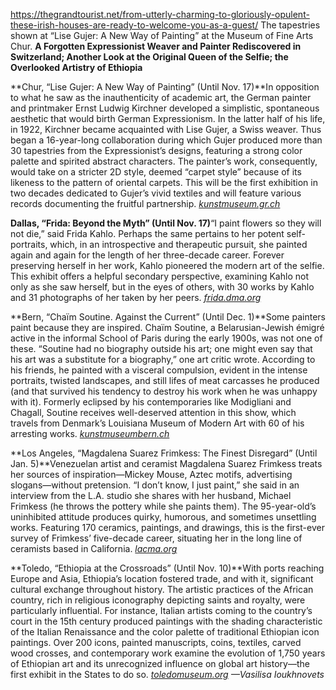 https://thegrandtourist.net/from-utterly-charming-to-gloriously-opulent-these-irish-houses-are-ready-to-welcome-you-as-a-guest/
The tapestries shown at “Lise Gujer: A New Way of Painting” at the Museum of Fine Arts Chur.
**A Forgotten Expressionist Weaver and Painter Rediscovered in Switzerland; Another Look at the Original Queen of the Selfie; the Overlooked Artistry of Ethiopia**

**Chur, “Lise Gujer: A New Way of Painting” (Until Nov. 17)**In opposition to what he saw as the inauthenticity of academic art, the German painter and printmaker Ernst Ludwig Kirchner developed a simplistic, spontaneous aesthetic that would birth German Expressionism. In the latter half of his life, in 1922, Kirchner became acquainted with Lise Gujer, a Swiss weaver. Thus began a 16-year-long collaboration during which Gujer produced more than 30 tapestries from the Expressionist’s designs, featuring a strong color palette and spirited abstract characters. The painter’s work, consequently, would take on a stricter 2D style, deemed “carpet style” because of its likeness to the pattern of oriental carpets. This will be the first exhibition in two decades dedicated to Gujer’s vivid textiles and will feature various records documenting the fruitful partnership. [_kunstmuseum.gr.ch_](https://kunstmuseum.gr.ch/)

**Dallas, “Frida: Beyond the Myth” (Until Nov. 17)**“I paint flowers so they will not die,” said Frida Kahlo. Perhaps the same pertains to her potent self-portraits, which, in an introspective and therapeutic pursuit, she painted again and again for the length of her three-decade career. Forever preserving herself in her work, Kahlo pioneered the modern art of the selfie. This exhibit offers a helpful secondary perspective, examining Kahlo not only as she saw herself, but in the eyes of others, with 30 works by Kahlo and 31 photographs of her taken by her peers. [_frida.dma.org_](https://frida.dma.org/p/1)

**Bern, “Chaïm Soutine. Against the Current” (Until Dec. 1)**Some painters paint because they are inspired. Chaïm Soutine, a Belarusian-Jewish émigré active in the informal School of Paris during the early 1900s, was not one of these. “Soutine had no biography outside his art; one might even say that his art was a substitute for a biography,” one art critic wrote. According to his friends, he painted with a visceral compulsion, evident in the intense portraits, twisted landscapes, and still lifes of meat carcasses he produced (and that survived his tendency to destroy his work when he was unhappy with it). Formerly eclipsed by his contemporaries like Modigliani and Chagall, Soutine receives well-deserved attention in this show, which travels from Denmark’s Louisiana Museum of Modern Art with 60 of his arresting works. [_kunstmuseumbern.ch_](https://www.kunstmuseumbern.ch/en/ausstellung/chaim-soutine)

**Los Angeles, “Magdalena Suarez Frimkess: The Finest Disregard” (Until Jan. 5)**Venezuelan artist and ceramist Magdalena Suarez Frimkess treats her sources of inspiration—Mickey Mouse, Aztec motifs, advertising slogans—without pretension. “I don’t know, I just paint,” she said in an interview from the L.A. studio she shares with her husband, Michael Frimkess (he throws the pottery while she paints them). The 95-year-old’s uninhibited attitude produces quirky, humorous, and sometimes unsettling works. Featuring 170 ceramics, paintings, and drawings, this is the first-ever survey of Frimkess’ five-decade career, situating her in the long line of ceramists based in California. [_lacma.org_](https://www.lacma.org/art/exhibition/magdalena-suarez-frimkess-finest-disregard)

**Toledo, “Ethiopia at the Crossroads” (Until Nov. 10)**With ports reaching Europe and Asia, Ethiopia’s location fostered trade, and with it, significant cultural exchange throughout history. The artistic practices of the African country, rich in religious iconography depicting saints and royalty, were particularly influential. For instance, Italian artists coming to the country’s court in the 15th century produced paintings with the shading characteristic of the Italian Renaissance and the color palette of traditional Ethiopian icon paintings. Over 200 icons, painted manuscripts, coins, textiles, carved wood crosses, and contemporary work examine the evolution of 1,750 years of Ethiopian art and its unrecognized influence on global art history—the first exhibit in the States to do so. [_toledomuseum.org_](https://toledomuseum.org/exhibitions/ethiopia-at-the-crossroads) _—Vasilisa Ioukhnovets_